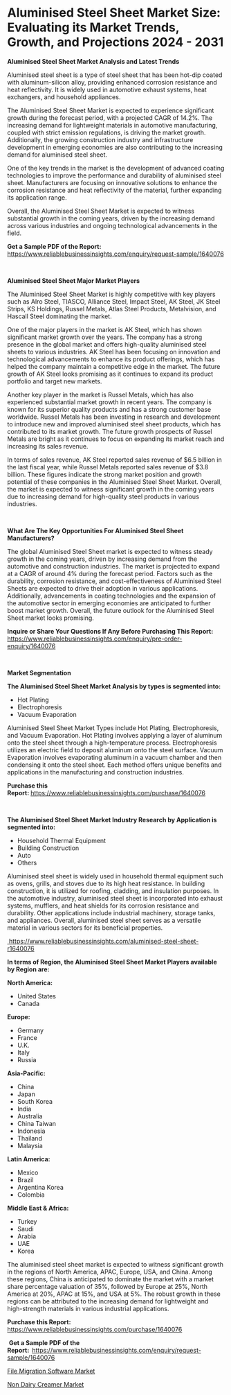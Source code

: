 <p><h1>Aluminised Steel Sheet Market Size: Evaluating its Market Trends, Growth, and Projections 2024 - 2031</h1></p><p><strong>Aluminised Steel Sheet Market Analysis and Latest Trends</strong></p>
<p><p>Aluminised steel sheet is a type of steel sheet that has been hot-dip coated with aluminum-silicon alloy, providing enhanced corrosion resistance and heat reflectivity. It is widely used in automotive exhaust systems, heat exchangers, and household appliances.</p><p>The Aluminised Steel Sheet Market is expected to experience significant growth during the forecast period, with a projected CAGR of 14.2%. The increasing demand for lightweight materials in automotive manufacturing, coupled with strict emission regulations, is driving the market growth. Additionally, the growing construction industry and infrastructure development in emerging economies are also contributing to the increasing demand for aluminised steel sheet.</p><p>One of the key trends in the market is the development of advanced coating technologies to improve the performance and durability of aluminised steel sheet. Manufacturers are focusing on innovative solutions to enhance the corrosion resistance and heat reflectivity of the material, further expanding its application range.</p><p>Overall, the Aluminised Steel Sheet Market is expected to witness substantial growth in the coming years, driven by the increasing demand across various industries and ongoing technological advancements in the field.</p></p>
<p><strong>Get a Sample PDF of the Report:&nbsp;</strong> <a href="https://www.reliablebusinessinsights.com/enquiry/request-sample/1640076">https://www.reliablebusinessinsights.com/enquiry/request-sample/1640076</a></p>
<p>&nbsp;</p>
<p><strong>Aluminised Steel Sheet Major Market Players</strong></p>
<p><p>The Aluminised Steel Sheet Market is highly competitive with key players such as Alro Steel, TIASCO, Alliance Steel, Impact Steel, AK Steel, JK Steel Strips, KS Holdings, Russel Metals, Atlas Steel Products, Metalvision, and Hascall Steel dominating the market.</p><p>One of the major players in the market is AK Steel, which has shown significant market growth over the years. The company has a strong presence in the global market and offers high-quality aluminised steel sheets to various industries. AK Steel has been focusing on innovation and technological advancements to enhance its product offerings, which has helped the company maintain a competitive edge in the market. The future growth of AK Steel looks promising as it continues to expand its product portfolio and target new markets.</p><p>Another key player in the market is Russel Metals, which has also experienced substantial market growth in recent years. The company is known for its superior quality products and has a strong customer base worldwide. Russel Metals has been investing in research and development to introduce new and improved aluminised steel sheet products, which has contributed to its market growth. The future growth prospects of Russel Metals are bright as it continues to focus on expanding its market reach and increasing its sales revenue.</p><p>In terms of sales revenue, AK Steel reported sales revenue of $6.5 billion in the last fiscal year, while Russel Metals reported sales revenue of $3.8 billion. These figures indicate the strong market position and growth potential of these companies in the Aluminised Steel Sheet Market. Overall, the market is expected to witness significant growth in the coming years due to increasing demand for high-quality steel products in various industries.</p></p>
<p>&nbsp;</p>
<p><strong>What Are The Key Opportunities For Aluminised Steel Sheet Manufacturers?</strong></p>
<p><p>The global Aluminised Steel Sheet market is expected to witness steady growth in the coming years, driven by increasing demand from the automotive and construction industries. The market is projected to expand at a CAGR of around 4% during the forecast period. Factors such as the durability, corrosion resistance, and cost-effectiveness of Aluminised Steel Sheets are expected to drive their adoption in various applications. Additionally, advancements in coating technologies and the expansion of the automotive sector in emerging economies are anticipated to further boost market growth. Overall, the future outlook for the Aluminised Steel Sheet market looks promising.</p></p>
<p><strong>Inquire or Share Your Questions If Any Before Purchasing This Report:</strong> <a href="https://www.reliablebusinessinsights.com/enquiry/pre-order-enquiry/1640076">https://www.reliablebusinessinsights.com/enquiry/pre-order-enquiry/1640076</a></p>
<p>&nbsp;</p>
<p><strong>Market Segmentation</strong></p>
<p><strong>The Aluminised Steel Sheet Market Analysis by types is segmented into:</strong></p>
<p><ul><li>Hot Plating</li><li>Electrophoresis</li><li>Vacuum Evaporation</li></ul></p>
<p><p>Aluminised Steel Sheet Market Types include Hot Plating, Electrophoresis, and Vacuum Evaporation. Hot Plating involves applying a layer of aluminum onto the steel sheet through a high-temperature process. Electrophoresis utilizes an electric field to deposit aluminum onto the steel surface. Vacuum Evaporation involves evaporating aluminum in a vacuum chamber and then condensing it onto the steel sheet. Each method offers unique benefits and applications in the manufacturing and construction industries.</p></p>
<p><strong>Purchase this Report:&nbsp;</strong><a href="https://www.reliablebusinessinsights.com/purchase/1640076">https://www.reliablebusinessinsights.com/purchase/1640076</a></p>
<p>&nbsp;</p>
<p><strong>The Aluminised Steel Sheet Market Industry Research by Application is segmented into:</strong></p>
<p><ul><li>Household Thermal Equipment</li><li>Building Construction</li><li>Auto</li><li>Others</li></ul></p>
<p><p>Aluminised steel sheet is widely used in household thermal equipment such as ovens, grills, and stoves due to its high heat resistance. In building construction, it is utilized for roofing, cladding, and insulation purposes. In the automotive industry, aluminised steel sheet is incorporated into exhaust systems, mufflers, and heat shields for its corrosion resistance and durability. Other applications include industrial machinery, storage tanks, and appliances. Overall, aluminised steel sheet serves as a versatile material in various sectors for its beneficial properties.</p></p>
<p><a href="https://www.reliablebusinessinsights.com/aluminised-steel-sheet-r1640076">&nbsp;https://www.reliablebusinessinsights.com/aluminised-steel-sheet-r1640076</a></p>
<p><strong>In terms of Region, the Aluminised Steel Sheet Market Players available by Region are:</strong></p>
<p>
    <p> <strong> North America: </strong>
        <ul>
            <li>United States</li>
            <li>Canada</li>
        </ul>
        </p> 
    <p> <strong> Europe: </strong>
        <ul>
            <li>Germany</li>
            <li>France</li>
            <li>U.K.</li>
            <li>Italy</li>
            <li>Russia</li>
        </ul>
        </p> 
    <p> <strong> Asia-Pacific: </strong>
        <ul>
            <li>China</li>
            <li>Japan</li>
            <li>South Korea</li>
            <li>India</li>
            <li>Australia</li>
            <li>China Taiwan</li>
            <li>Indonesia</li>
            <li>Thailand</li>
            <li>Malaysia</li>
        </ul>
        </p> 
    <p> <strong> Latin America: </strong>
        <ul>
            <li>Mexico</li>
            <li>Brazil</li>
            <li>Argentina Korea</li>
            <li>Colombia</li>
        </ul>
        </p> 
    <p> <strong> Middle East & Africa: </strong>
        <ul>
            <li>Turkey</li>
            <li>Saudi</li>
            <li>Arabia</li>
            <li>UAE</li>
            <li>Korea</li>
        </ul>
    </p>
    </p>
<p><p>The aluminised steel sheet market is expected to witness significant growth in the regions of North America, APAC, Europe, USA, and China. Among these regions, China is anticipated to dominate the market with a market share percentage valuation of 35%, followed by Europe at 25%, North America at 20%, APAC at 15%, and USA at 5%. The robust growth in these regions can be attributed to the increasing demand for lightweight and high-strength materials in various industrial applications.</p></p>
<p><strong>Purchase this Report: </strong><a href="https://www.reliablebusinessinsights.com/purchase/1640076">https://www.reliablebusinessinsights.com/purchase/1640076</a></p>
<p>&nbsp;<strong>Get a Sample PDF of the Report:&nbsp;&nbsp;</strong><a href="https://www.reliablebusinessinsights.com/enquiry/request-sample/1640076">https://www.reliablebusinessinsights.com/enquiry/request-sample/1640076</a></p>
<p><strong></strong></p>
<p><p><a href="https://github.com/qndifksd5/Market-Research-Report-List-1/blob/main/file-migration-software-market.md">File Migration Software Market</a></p><p><a href="https://medium.com/@luke.wilson7856/non-dairy-creamer-market-trends-and-analysis-opportunities-and-challenges-for-future-growth-db2c507e5ef9">Non Dairy Creamer Market</a></p></p>